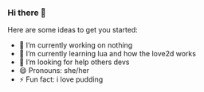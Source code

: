 ### Hi there 👋

Here are some ideas to get you started:

- 🔭 I’m currently working on nothing
- 🌱 I’m currently learning lua and how the love2d works
- 🤔 I’m looking for help others devs
- 😄 Pronouns: she/her
- ⚡ Fun fact: i love pudding
